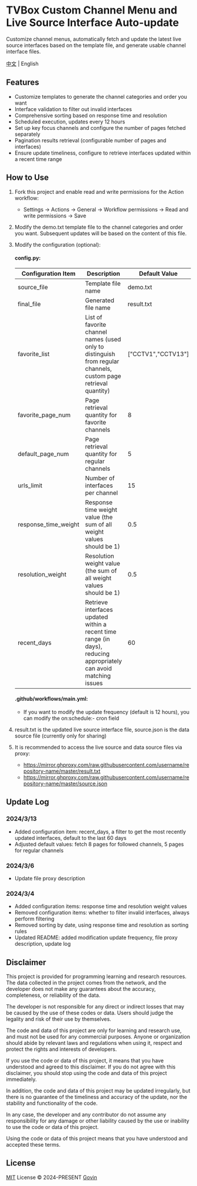 # TVBox Custom Channel Menu and Live Source Interface Auto-update

Customize channel menus, automatically fetch and update the latest live source interfaces based on the template file, and generate usable channel interface files.

[中文](./README.md) | English

## Features

- Customize templates to generate the channel categories and order you want
- Interface validation to filter out invalid interfaces
- Comprehensive sorting based on response time and resolution
- Scheduled execution, updates every 12 hours
- Set up key focus channels and configure the number of pages fetched separately
- Pagination results retrieval (configurable number of pages and interfaces)
- Ensure update timeliness, configure to retrieve interfaces updated within a recent time range

## How to Use

1. Fork this project and enable read and write permissions for the Action workflow:

   - Settings → Actions → General → Workflow permissions → Read and write permissions → Save

2. Modify the demo.txt template file to the channel categories and order you want. Subsequent updates will be based on the content of this file.
3. Modify the configuration (optional):

   #### config.py:

   | Configuration Item   | Description                                                                                                        | Default Value      |
   | -------------------- | ------------------------------------------------------------------------------------------------------------------ | ------------------ |
   | source_file          | Template file name                                                                                                 | demo.txt           |
   | final_file           | Generated file name                                                                                                | result.txt         |
   | favorite_list        | List of favorite channel names (used only to distinguish from regular channels, custom page retrieval quantity)    | ["CCTV1","CCTV13"] |
   | favorite_page_num    | Page retrieval quantity for favorite channels                                                                      | 8                  |
   | default_page_num     | Page retrieval quantity for regular channels                                                                       | 5                  |
   | urls_limit           | Number of interfaces per channel                                                                                   | 15                 |
   | response_time_weight | Response time weight value (the sum of all weight values should be 1)                                              | 0.5                |
   | resolution_weight    | Resolution weight value (the sum of all weight values should be 1)                                                 | 0.5                |
   | recent_days          | Retrieve interfaces updated within a recent time range (in days), reducing appropriately can avoid matching issues | 60                 |

   #### .github/workflows/main.yml:

   - If you want to modify the update frequency (default is 12 hours), you can modify the on:schedule:- cron field

4. result.txt is the updated live source interface file, source.json is the data source file (currently only for sharing)
5. It is recommended to access the live source and data source files via proxy:
   - https://mirror.ghproxy.com/raw.githubusercontent.com/username/repository-name/master/result.txt
   - https://mirror.ghproxy.com/raw.githubusercontent.com/username/repository-name/master/source.json

## Update Log

### 2024/3/13

- Added configuration item: recent_days, a filter to get the most recently updated interfaces, default to the last 60 days
- Adjusted default values: fetch 8 pages for followed channels, 5 pages for regular channels

### 2024/3/6

- Update file proxy description

### 2024/3/4

- Added configuration items: response time and resolution weight values
- Removed configuration items: whether to filter invalid interfaces, always perform filtering
- Removed sorting by date, using response time and resolution as sorting rules
- Updated README: added modification update frequency, file proxy description, update log

## Disclaimer

This project is provided for programming learning and research resources. The data collected in the project comes from the network, and the developer does not make any guarantees about the accuracy, completeness, or reliability of the data.

The developer is not responsible for any direct or indirect losses that may be caused by the use of these codes or data. Users should judge the legality and risk of their use by themselves.

The code and data of this project are only for learning and research use, and must not be used for any commercial purposes. Anyone or organization should abide by relevant laws and regulations when using it, respect and protect the rights and interests of developers.

If you use the code or data of this project, it means that you have understood and agreed to this disclaimer. If you do not agree with this disclaimer, you should stop using the code and data of this project immediately.

In addition, the code and data of this project may be updated irregularly, but there is no guarantee of the timeliness and accuracy of the update, nor the stability and functionality of the code.

In any case, the developer and any contributor do not assume any responsibility for any damage or other liability caused by the use or inability to use the code or data of this project.

Using the code or data of this project means that you have understood and accepted these terms.

## License

[MIT](./LICENSE) License &copy; 2024-PRESENT [Govin](https://github.com/guovin)
